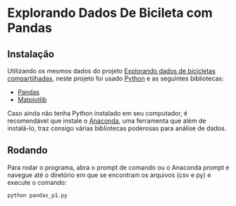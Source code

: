 # Explorando Dados De Bicileta com Pandas
## Instalação
Utilizando os mesmos dados do projeto [Explorando dados de bicicletas compartilhadas](https://github.com/lucasalmeiidaa/Projeto-Udacity-Explorando-dados-de-bicicletas-compartilhadas), neste projeto foi usado [Python](https://www.python.org/) e as seguintes bibliotecas:
* [Pandas](https://pandas.pydata.org/)
* [Matplotlib](https://matplotlib.org/)

Caso ainda não tenha Python instalado em seu computador, é recomendável que instale o [Anaconda](https://www.anaconda.com/), uma ferramenta que além de instalá-lo, traz consigo várias bibliotecas poderosas para análise de dados.

## Rodando
Para rodar o programa, abra o prompt de comando ou o Anaconda prompt e navegue até o diretório em que se encontram os arquivos (csv e py) e execute o comando:

`python pandas_p1.py`


